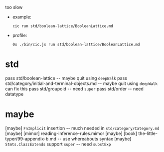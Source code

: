 too slow

- example:

  ```
  cic run std/boolean-lattice/BooleanLattice.md
  ```

- profile:

  ```
  0x ./bin/cic.js run std/boolean-lattice/BooleanLattice.md
  ```

# std

pass std/boolean-lattice -- maybe quit using `deepWalk`
pass std/category/initial-and-terminal-objects.md -- maybe quit using `deepWalk` can fix this
pass std/groupoid -- need `super`
pass std/order -- need datatype

# maybe

[maybe] `FnImplicit` insertion -- much needed in `std/category/Category.md`
[maybe] [mimor] reading-inference-rules.mimor
[maybe] [book] the-little-typer/99-appendix-b.md -- use whereabouts syntax
[maybe] `Stmts.ClazzExtends` support `super` -- need `substExp`
